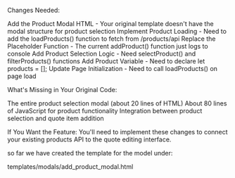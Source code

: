 Changes Needed:

Add the Product Modal HTML - Your original template doesn't have the modal structure for product selection
Implement Product Loading - Need to add the loadProducts() function to fetch from /products/api
Replace the Placeholder Function - The current addProduct() function just logs to console
Add Product Selection Logic - Need selectProduct() and filterProducts() functions
Add Product Variable - Need to declare let products = [];
Update Page Initialization - Need to call loadProducts() on page load

What's Missing in Your Original Code:

The entire product selection modal (about 20 lines of HTML)
About 80 lines of JavaScript for product functionality
Integration between product selection and quote item addition

If You Want the Feature:
You'll need to implement these changes to connect your existing products API to the quote editing interface.

so far we have created the template for the model under:
 

templates/modals/add_product_modal.html